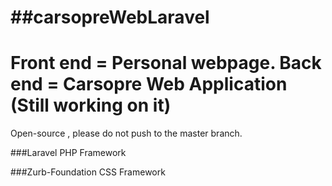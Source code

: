 ##carsopreWebLaravel
==================

Front end = Personal webpage.
Back end = Carsopre Web Application (Still working on it)
================================================================

Open-source , please do not push to the master branch.

###Laravel PHP Framework

###Zurb-Foundation CSS Framework
